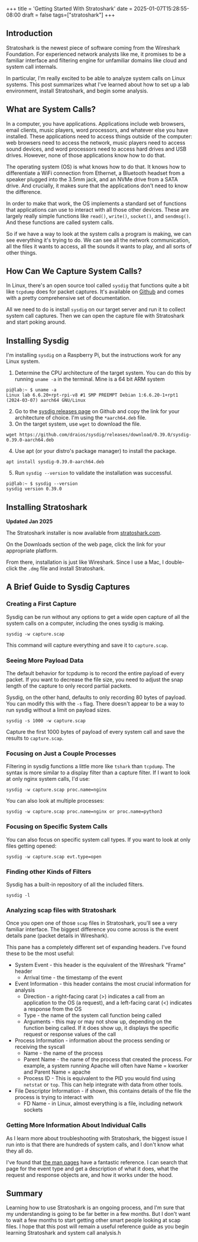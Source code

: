 +++
title = 'Getting Started With Stratoshark'
date = 2025-01-07T15:28:55-08:00
draft = false
tags=["stratoshark"]
+++

## Introduction

Stratoshark is the newest piece of software coming from the Wireshark Foundation. For experienced network analysts like me, it promises to be a familiar interface and filtering engine for unfamiliar domains like cloud and system call internals.

In particular, I'm really excited to be able to analyze system calls on Linux systems. This post summarizes what I've learned about how to set up a lab environment, install Stratoshark, and begin some analysis.

## What are System Calls?

In a computer, you have applications. Applications include web browsers, email clients, music players, word processors, and whatever else you have installed. These applications need to access things outside of the computer: web browsers need to access the network, music players need to access sound devices, and word processors need to access hard drives and USB drives. However, none of those applications know how to do that.

The operating system (OS) is what knows how to do that. It knows how to differentiate a WiFi connection from Ethernet, a Bluetooth headset from a speaker plugged into the 3.5mm jack, and an NVMe drive from a SATA drive. And crucially, it makes sure that the applications don't need to know the difference.

In order to make that work, the OS implements a standard set of functions that applications can use to interact with all those other devices. These are largely really simple functions like `read()`, `write()`, `socket()`, and `sendmsg()`. And these functions are called system calls.

So if we have a way to look at the system calls a program is making, we can see everything it's trying to do. We can see all the network communication, all the files it wants to access, all the sounds it wants to play, and all sorts of other things.

## How Can We Capture System Calls?

In Linux, there's an open source tool called `sysdig` that functions quite a bit like `tcpdump` does for packet captures. It's available on [Github](https://github.com/draios/sysdig) and comes with a pretty comprehensive set of documentation.

All we need to do is install `sysdig` on our target server and run it to collect system call captures. Then we can open the capture file with Stratoshark and start poking around.

## Installing Sysdig

I'm installing `sysdig` on a Raspberry Pi, but the instructions work for any Linux system.

1. Determine the CPU architecture of the target system. You can do this by running `uname -a` in the terminal. Mine is a 64 bit ARM system
```
pi@lab:~ $ uname -a
Linux lab 6.6.20+rpt-rpi-v8 #1 SMP PREEMPT Debian 1:6.6.20-1+rpt1 (2024-03-07) aarch64 GNU/Linux
```
2. Go to the [sysdig releases page](https://github.com/draios/sysdig/releases) on Github and copy the link for your architecture of choice. I'm using the `*aarch64.deb` file.
3. On the target system, use `wget` to download the file.
```
wget https://github.com/draios/sysdig/releases/download/0.39.0/sysdig-0.39.0-aarch64.deb
```
4. Use apt (or your distro's package manager) to install the package.
```
apt install sysdig-0.39.0-aarch64.deb
```
5. Run `sysdig --version` to validate the installation was successful.
```
pi@lab:~ $ sysdig --version
sysdig version 0.39.0
```

## Installing Stratoshark

**Updated Jan 2025**

The Stratoshark installer is now available from [stratoshark.com](https://stratoshark.org/).

On the Downloads section of the web page, click the link for your appropriate platform.

From there, installation is just like Wireshark. Since I use a Mac, I double-click the `.dmg` file and install Stratoshark.

## A Brief Guide to Sysdig Captures

### Creating a First Capture

Sysdig can be run without any options to get a wide open capture of all the system calls on a computer, including the ones sysdig is making.

```
sysdig -w capture.scap
```
This command will capture everything and save it to `capture.scap`. 

### Seeing More Payload Data

The default behavior for tcpdump is to record the entire payload of every packet. If you want to decrease the file size, you need to adjust the snap length of the capture to only record partial packets.

Sysdig, on the other hand, defaults to only recording 80 bytes of payload. You can modify this with the `-s` flag. There doesn't appear to be a way to run sysdig without a limit on payload sizes.

```
sysdig -s 1000 -w capture.scap
```
Capture the first 1000 bytes of payload of every system call and save the results to `capture.scap`. 

### Focusing on Just a Couple Processes

Filtering in sysdig functions a little more like `tshark` than `tcpdump`. The syntax is more similar to a display filter than a capture filter. If I want to look at only nginx system calls, I'd use:

```
sysdig -w capture.scap proc.name=nginx
```

You can also look at multiple processes:

```
sysdig -w capture.scap proc.name=nginx or proc.name=python3
```

### Focusing on Specific System Calls

You can also focus on specific system call types. If you want to look at only files getting opened:

```
sysdig -w capture.scap evt.type=open
```

### Finding other Kinds of Filters

Sysdig has a built-in repository of all the included filters.

```
sysdig -l
```

### Analyzing scap files with Stratoshark

Once you open one of those `scap` files in Stratoshark, you'll see a very familiar interface. The biggest difference you come across is the event details pane (packet details in Wireshark).

This pane has a completely different set of expanding headers. I've found these to be the most useful:

- System Event - this header is the equivalent of the Wireshark "Frame" header
	- Arrival time - the timestamp of the event
- Event Information - this header contains the most crucial information for analysis
	- Direction - a right-facing carat (>) indicates a call from an application to the OS (a request), and a left-facing carat (<) indicates a response from the OS
	- Type - the name of the system call function being called
	- Arguments - this may or may not show up, depending on the function being called. If it does show up, it displays the specific request or response values of the call
- Process Information - information about the process sending or receiving the syscall
	- Name - the name of the process
	- Parent Name - the name of the process that created the process. For example, a system running Apache will often have Name = kworker and Parent Name = apache
	- Process ID - This is equivalent to the PID you would find using `netstat` or `top`. This can help integrate with data from other tools.
- File Descriptor Information - if shown, this contains details of the file the process is trying to interact with
	- FD Name - in Linux, almost everything is a file, including network sockets

### Getting More Information About Individual Calls

As I learn more about troubleshooting with Stratoshark, the biggest issue I run into is that there are hundreds of system calls, and I don't know what they all do.

I've found that [the man pages](https://www.man7.org/linux/man-pages/man2/syscalls.2.html) have a fantastic reference. I can search that page for the event type and get a description of what it does, what the request and response objects are, and how it works under the hood.

## Summary

Learning how to use Stratoshark is an ongoing process, and I'm sure that my understanding is going to be far better in a few months. But I don't want to wait a few months to start getting other smart people looking at scap files. I hope that this post will remain a useful reference guide as you begin learning Stratoshark and system call analysis.h